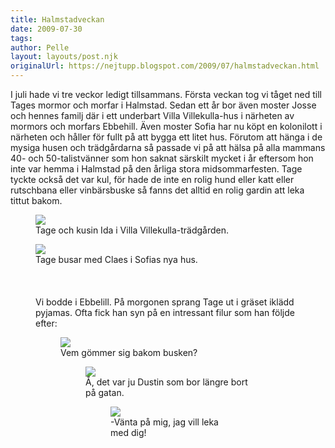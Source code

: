 ```yaml
---
title: Halmstadveckan
date: 2009-07-30
tags: 	
author: Pelle
layout: layouts/post.njk
originalUrl: https://nejtupp.blogspot.com/2009/07/halmstadveckan.html
---
```


I juli hade vi tre veckor ledigt tillsammans. Första veckan tog vi tåget ned till Tages mormor och morfar i Halmstad. Sedan ett år bor även moster Josse och hennes familj där i ett underbart Villa Villekulla-hus i närheten av mormors och morfars Ebbehill. Även moster Sofia har nu köpt en kolonilott i närheten och håller för fullt på att bygga ett litet hus. Förutom att hänga i de mysiga husen och trädgårdarna så passade vi på att hälsa på alla mammans 40- och 50-talistvänner som hon saknat särskilt mycket i år eftersom hon inte var hemma i Halmstad på den årliga stora midsommarfesten. Tage tyckte också det var kul, för hade de inte en rolig hund eller katt eller rutschbana eller vinbärsbuske så fanns det alltid en rolig gardin att leka tittut bakom.

<figure>
	<img src="../../../../img/_MG_6541_1024pix.jpg">
	<figcaption>Tage och kusin Ida i Villa Villekulla-trädgården.</figcaption>
</figure>

<figure>
	<img src="../../../../img/_MG_6511_1024pix.jpg">
	<figcaption>Tage busar med Claes i Sofias nya hus.<br><br><br></span></span></div><br>Vi bodde i Ebbelill. På morgonen sprang Tage ut i gräset iklädd pyjamas. Ofta fick han syn på en intressant filur som han följde efter:

<figure>
	<img src="../../../../img/_MG_6665_1024pix.jpg">
	<figcaption>Vem gömmer sig bakom busken?</span></span><br></div>

<figure>
	<img src="../../../../img/_MG_6666_1024pix.jpg">
	<figcaption>Å, det var ju Dustin som bor längre bort på gatan.</span></span><br></div>

<figure>
	<img src="../../../../img/_MG_6667_1024pix.jpg">
	<figcaption>-Vänta på mig, jag vill leka med dig!</figcaption>
</figure>
